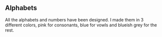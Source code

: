 ## Alphabets

All the alphabets and numbers have been designed.
I made them in 3 different colors, pink for consonants, blue for vowls and blueish grey for the rest.


<!-- Each of my letters is composed with two circles. The size and position of the first circle is fixed, but the location and size of the second circle is controlled by three parameters.

The three parameters per letter:
  * `size` : radius of the second circle
  * `offsetx` : x offset of the second circle relative to the first one
  * `offsety` : y offset of the second circle relative to the first one -->


